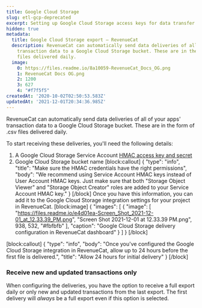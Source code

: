 ```yaml
---
title: Google Cloud Storage
slug: etl-gcp-deprecated
excerpt: Setting up Google Cloud Storage access keys for data transfer
hidden: true
metadata:
  title: Google Cloud Storage export – RevenueCat
  description: RevenueCat can automatically send data deliveries of all of your apps'
    transaction data to a Google Cloud Storage bucket. These are in the form of .csv
    files delivered daily.
  image:
    0: https://files.readme.io/8a10059-RevenueCat_Docs_OG.png
    1: RevenueCat Docs OG.png
    2: 1200
    3: 627
    4: "#f7f5f5"
createdAt: '2020-10-02T02:50:53.583Z'
updatedAt: '2021-12-01T20:34:36.985Z'
---
```

RevenueCat can automatically send data deliveries of all of your apps' transaction data to a Google Cloud Storage bucket. These are in the form of .csv files delivered daily.

To start receiving these deliveries, you'll need the following details:

1. A Google Cloud Storage Service Account [HMAC access key and secret](https://cloud.google.com/storage/docs/authentication/hmackeys)
2. Google Cloud Storage bucket name
[block:callout]
{
  "type": "info",
  "title": "Make sure the HMAC credentials have the right permissions",
  "body": "We recommend using Service Account HMAC keys instead of User Account HMAC keys. Just make sure that both \"Storage Object Viewer\" and \"Storage Object Creator\" roles are added to your Service Account HMAC key."
}
[/block]
Once you have this information, you can add it to the Google Cloud Storage integration settings for your project in RevenueCat.
[block:image]
{
  "images": [
    {
      "image": [
        "https://files.readme.io/e4d01ea-Screen_Shot_2021-12-01_at_12.33.39_PM.png",
        "Screen Shot 2021-12-01 at 12.33.39 PM.png",
        938,
        532,
        "#fbfbfb"
      ],
      "caption": "Google Cloud Storage delivery configuration in RevenueCat dashboard"
    }
  ]
}
[/block]

[block:callout]
{
  "type": "info",
  "body": "Once you've configured the Google Cloud Storage integration in RevenueCat, allow up to 24 hours before the first file is delivered.",
  "title": "Allow 24 hours for initial delivery"
}
[/block]
### Receive new and updated transactions only
When configuring the deliveries, you have the option to receive a full export daily or only new and updated transactions from the last export. The first delivery will *always* be a full export even if this option is selected.
